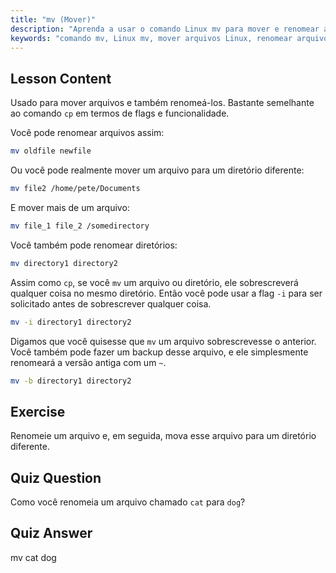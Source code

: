 ```yaml
---
title: "mv (Mover)"
description: "Aprenda a usar o comando Linux mv para mover e renomear arquivos/diretórios. Entenda suas opções e evite sobrescrições. Comece sua jornada no Linux!"
keywords: "comando mv, Linux mv, mover arquivos Linux, renomear arquivos Linux, tutorial Linux, iniciante, guia Linux"
---
```


## Lesson Content

Usado para mover arquivos e também renomeá-los. Bastante semelhante ao comando `cp` em termos de flags e funcionalidade.

Você pode renomear arquivos assim:

```bash
mv oldfile newfile
```

Ou você pode realmente mover um arquivo para um diretório diferente:

```bash
mv file2 /home/pete/Documents
```

E mover mais de um arquivo:

```bash
mv file_1 file_2 /somedirectory
```

Você também pode renomear diretórios:

```bash
mv directory1 directory2
```

Assim como `cp`, se você `mv` um arquivo ou diretório, ele sobrescreverá qualquer coisa no mesmo diretório. Então você pode usar a flag `-i` para ser solicitado antes de sobrescrever qualquer coisa.

```bash
mv -i directory1 directory2
```

Digamos que você quisesse que `mv` um arquivo sobrescrevesse o anterior. Você também pode fazer um backup desse arquivo, e ele simplesmente renomeará a versão antiga com um `~`.

```bash
mv -b directory1 directory2
```

## Exercise

Renomeie um arquivo e, em seguida, mova esse arquivo para um diretório diferente.

## Quiz Question

Como você renomeia um arquivo chamado `cat` para `dog`?

## Quiz Answer

mv cat dog
